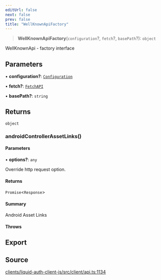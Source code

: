 ```yaml
---
editUrl: false
next: false
prev: false
title: "WellKnownApiFactory"
---
```


> **WellKnownApiFactory**(`configuration`?, `fetch`?, `basePath`?): `object`

WellKnownApi - factory interface

## Parameters

• **configuration?**: [`Configuration`](/reference/typescript/auth/client/classes/configuration/)

• **fetch?**: [`FetchAPI`](/reference/typescript/auth/client/interfaces/fetchapi/)

• **basePath?**: `string`

## Returns

`object`

### androidControllerAssetLinks()

#### Parameters

• **options?**: `any`

Override http request option.

#### Returns

`Promise`\<`Response`\>

#### Summary

Android Asset Links

#### Throws

## Export

## Source

[clients/liquid-auth-client-js/src/client/api.ts:1134](https://github.com/algorandfoundation/liquid-auth/blob/10c59840d062554c79d275cbb41957b40edae1ed/clients/liquid-auth-client-js/src/client/api.ts#L1134)

